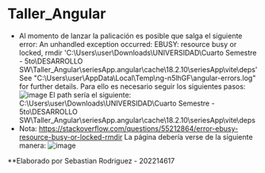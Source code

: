 # Taller_Angular
- Al momento de lanzar la palicación es posible que salga el siguiente error: An unhandled exception occurred: EBUSY: resource busy or locked, rmdir 'C:\Users\user\Downloads\UNIVERSIDAD\Cuarto Semestre - 5to\DESARROLLO SW\Taller_Angular\seriesApp\.angular\cache\18.2.10\seriesApp\vite\deps'
See "C:\Users\user\AppData\Local\Temp\ng-n5lhGF\angular-errors.log" for further details. Para ello es necesario seguir los siguientes pasos:
![image](https://github.com/user-attachments/assets/354f67b6-88a9-4225-af2d-b77fb5023f1f)
El path sería el siguiente: C:\Users\user\Downloads\UNIVERSIDAD\Cuarto Semestre - 5to\DESARROLLO SW\Taller_Angular\seriesApp\.angular\cache\18.2.10\seriesApp\vite\deps
- Nota: https://stackoverflow.com/questions/55212864/error-ebusy-resource-busy-or-locked-rmdir
La página debería verse de la siguiente manera:
![image](https://github.com/user-attachments/assets/bb60bb2c-29df-4e02-bc24-f2b55c9126d1)

**Elaborado por Sebastian Rodriguez - 202214617

